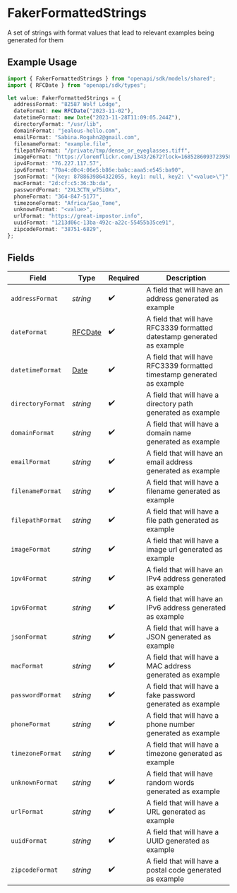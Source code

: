 # FakerFormattedStrings

A set of strings with format values that lead to relevant examples being generated for them

## Example Usage

```typescript
import { FakerFormattedStrings } from "openapi/sdk/models/shared";
import { RFCDate } from "openapi/sdk/types";

let value: FakerFormattedStrings = {
  addressFormat: "82587 Wolf Lodge",
  dateFormat: new RFCDate("2023-11-02"),
  datetimeFormat: new Date("2023-11-28T11:09:05.244Z"),
  directoryFormat: "/usr/lib",
  domainFormat: "jealous-hello.com",
  emailFormat: "Sabina.Rogahn2@gmail.com",
  filenameFormat: "example.file",
  filepathFormat: "/private/tmp/dense_or_eyeglasses.tiff",
  imageFormat: "https://loremflickr.com/1343/2672?lock=1685286093723958",
  ipv4Format: "76.227.117.57",
  ipv6Format: "70a4:d0c4:06e5:b86e:babc:aaa5:e545:ba90",
  jsonFormat: "{key: 8788639864322055, key1: null, key2: \"<value>\"}",
  macFormat: "2d:cf:c5:36:3b:da",
  passwordFormat: "2XL3CTN_w75iOXx",
  phoneFormat: "364-847-5177",
  timezoneFormat: "Africa/Sao_Tome",
  unknownFormat: "<value>",
  urlFormat: "https://great-impostor.info",
  uuidFormat: "1213d06c-13ba-492c-a22c-55455b35ce91",
  zipcodeFormat: "38751-6829",
};
```

## Fields

| Field                                                                                         | Type                                                                                          | Required                                                                                      | Description                                                                                   |
| --------------------------------------------------------------------------------------------- | --------------------------------------------------------------------------------------------- | --------------------------------------------------------------------------------------------- | --------------------------------------------------------------------------------------------- |
| `addressFormat`                                                                               | *string*                                                                                      | :heavy_check_mark:                                                                            | A field that will have an address generated as example                                        |
| `dateFormat`                                                                                  | [RFCDate](../../../types/rfcdate.md)                                                          | :heavy_check_mark:                                                                            | A field that will have RFC3339 formatted datestamp generated as example                       |
| `datetimeFormat`                                                                              | [Date](https://developer.mozilla.org/en-US/docs/Web/JavaScript/Reference/Global_Objects/Date) | :heavy_check_mark:                                                                            | A field that will have RFC3339 formatted timestamp generated as example                       |
| `directoryFormat`                                                                             | *string*                                                                                      | :heavy_check_mark:                                                                            | A field that will have a directory path generated as example                                  |
| `domainFormat`                                                                                | *string*                                                                                      | :heavy_check_mark:                                                                            | A field that will have a domain name generated as example                                     |
| `emailFormat`                                                                                 | *string*                                                                                      | :heavy_check_mark:                                                                            | A field that will have an email address generated as example                                  |
| `filenameFormat`                                                                              | *string*                                                                                      | :heavy_check_mark:                                                                            | A field that will have a filename generated as example                                        |
| `filepathFormat`                                                                              | *string*                                                                                      | :heavy_check_mark:                                                                            | A field that will have a file path generated as example                                       |
| `imageFormat`                                                                                 | *string*                                                                                      | :heavy_check_mark:                                                                            | A field that will have a image url generated as example                                       |
| `ipv4Format`                                                                                  | *string*                                                                                      | :heavy_check_mark:                                                                            | A field that will have an IPv4 address generated as example                                   |
| `ipv6Format`                                                                                  | *string*                                                                                      | :heavy_check_mark:                                                                            | A field that will have an IPv6 address generated as example                                   |
| `jsonFormat`                                                                                  | *string*                                                                                      | :heavy_check_mark:                                                                            | A field that will have a JSON generated as example                                            |
| `macFormat`                                                                                   | *string*                                                                                      | :heavy_check_mark:                                                                            | A field that will have a MAC address generated as example                                     |
| `passwordFormat`                                                                              | *string*                                                                                      | :heavy_check_mark:                                                                            | A field that will have a fake password generated as example                                   |
| `phoneFormat`                                                                                 | *string*                                                                                      | :heavy_check_mark:                                                                            | A field that will have a phone number generated as example                                    |
| `timezoneFormat`                                                                              | *string*                                                                                      | :heavy_check_mark:                                                                            | A field that will have a timezone generated as example                                        |
| `unknownFormat`                                                                               | *string*                                                                                      | :heavy_check_mark:                                                                            | A field that will have random words generated as example                                      |
| `urlFormat`                                                                                   | *string*                                                                                      | :heavy_check_mark:                                                                            | A field that will have a URL generated as example                                             |
| `uuidFormat`                                                                                  | *string*                                                                                      | :heavy_check_mark:                                                                            | A field that will have a UUID generated as example                                            |
| `zipcodeFormat`                                                                               | *string*                                                                                      | :heavy_check_mark:                                                                            | A field that will have a postal code generated as example                                     |